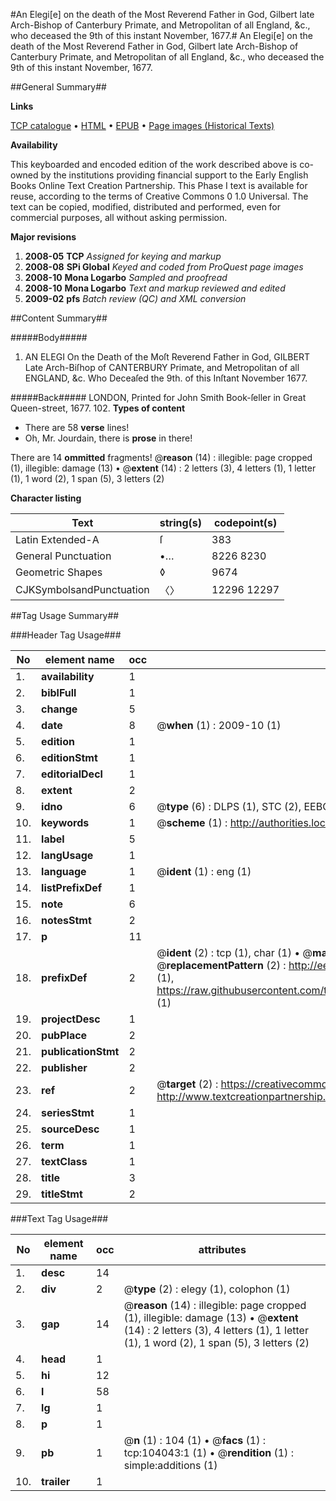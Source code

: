 #An Elegi[e] on the death of the Most Reverend Father in God, Gilbert late Arch-Bishop of Canterbury Primate, and Metropolitan of all England, &c., who deceased the 9th of this instant November, 1677.#
An Elegi[e] on the death of the Most Reverend Father in God, Gilbert late Arch-Bishop of Canterbury Primate, and Metropolitan of all England, &c., who deceased the 9th of this instant November, 1677.

##General Summary##

**Links**

[TCP catalogue](http://www.ota.ox.ac.uk/tcp/)  • 
[HTML](http://tei.it.ox.ac.uk/tcp/Texts-HTML/free/A38/A38971.html)  • 
[EPUB](http://tei.it.ox.ac.uk/tcp/Texts-EPUB/free/A38/A38971.epub) • 
[Page images (Historical Texts)](https://data.historicaltexts.jisc.ac.uk/view?pubId=eebo-15599640e&pageId=eebo-15599640e-104043-1)

**Availability**

This keyboarded and encoded edition of the
	       work described above is co-owned by the institutions
	       providing financial support to the Early English Books
	       Online Text Creation Partnership. This Phase I text is
	       available for reuse, according to the terms of Creative
	       Commons 0 1.0 Universal. The text can be copied,
	       modified, distributed and performed, even for
	       commercial purposes, all without asking permission.

**Major revisions**

1. __2008-05__ __TCP__ *Assigned for keying and markup*
1. __2008-08__ __SPi Global__ *Keyed and coded from ProQuest page images*
1. __2008-10__ __Mona Logarbo__ *Sampled and proofread*
1. __2008-10__ __Mona Logarbo__ *Text and markup reviewed and edited*
1. __2009-02__ __pfs__ *Batch review (QC) and XML conversion*

##Content Summary##

#####Body#####

1. AN ELEGI On the Death of the Moſt Reverend Father in God, GILBERT Late Arch-Biſhop of CANTERBURY Primate, and Metropolitan of all ENGLAND, &c. Who Deceaſed the 9th. of this Inſtant November 1677.

#####Back#####
LONDON, Printed for John Smith Book-ſeller in Great Queen-street, 1677. 102.
**Types of content**

  * There are 58 **verse** lines!
  * Oh, Mr. Jourdain, there is **prose** in there!

There are 14 **ommitted** fragments! 
 @__reason__ (14) : illegible: page cropped (1), illegible: damage (13)  •  @__extent__ (14) : 2 letters (3), 4 letters (1), 1 letter (1), 1 word (2), 1 span (5), 3 letters (2)

**Character listing**


|Text|string(s)|codepoint(s)|
|---|---|---|
|Latin Extended-A|ſ|383|
|General Punctuation|•…|8226 8230|
|Geometric Shapes|◊|9674|
|CJKSymbolsandPunctuation|〈〉|12296 12297|

##Tag Usage Summary##

###Header Tag Usage###

|No|element name|occ|attributes|
|---|---|---|---|
|1.|__availability__|1||
|2.|__biblFull__|1||
|3.|__change__|5||
|4.|__date__|8| @__when__ (1) : 2009-10 (1)|
|5.|__edition__|1||
|6.|__editionStmt__|1||
|7.|__editorialDecl__|1||
|8.|__extent__|2||
|9.|__idno__|6| @__type__ (6) : DLPS (1), STC (2), EEBO-CITATION (1), OCLC (1), VID (1)|
|10.|__keywords__|1| @__scheme__ (1) : http://authorities.loc.gov/ (1)|
|11.|__label__|5||
|12.|__langUsage__|1||
|13.|__language__|1| @__ident__ (1) : eng (1)|
|14.|__listPrefixDef__|1||
|15.|__note__|6||
|16.|__notesStmt__|2||
|17.|__p__|11||
|18.|__prefixDef__|2| @__ident__ (2) : tcp (1), char (1)  •  @__matchPattern__ (2) : ([0-9\-]+):([0-9IVX]+) (1), (.+) (1)  •  @__replacementPattern__ (2) : http://eebo.chadwyck.com/downloadtiff?vid=$1&page=$2 (1), https://raw.githubusercontent.com/textcreationpartnership/Texts/master/tcpchars.xml#$1 (1)|
|19.|__projectDesc__|1||
|20.|__pubPlace__|2||
|21.|__publicationStmt__|2||
|22.|__publisher__|2||
|23.|__ref__|2| @__target__ (2) : https://creativecommons.org/publicdomain/zero/1.0/ (1), http://www.textcreationpartnership.org/docs/. (1)|
|24.|__seriesStmt__|1||
|25.|__sourceDesc__|1||
|26.|__term__|1||
|27.|__textClass__|1||
|28.|__title__|3||
|29.|__titleStmt__|2||


###Text Tag Usage###

|No|element name|occ|attributes|
|---|---|---|---|
|1.|__desc__|14||
|2.|__div__|2| @__type__ (2) : elegy (1), colophon (1)|
|3.|__gap__|14| @__reason__ (14) : illegible: page cropped (1), illegible: damage (13)  •  @__extent__ (14) : 2 letters (3), 4 letters (1), 1 letter (1), 1 word (2), 1 span (5), 3 letters (2)|
|4.|__head__|1||
|5.|__hi__|12||
|6.|__l__|58||
|7.|__lg__|1||
|8.|__p__|1||
|9.|__pb__|1| @__n__ (1) : 104 (1)  •  @__facs__ (1) : tcp:104043:1 (1)  •  @__rendition__ (1) : simple:additions (1)|
|10.|__trailer__|1||
